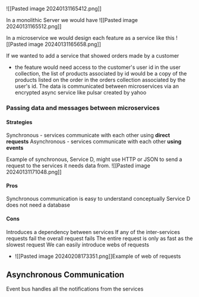 ![[Pasted image 20240131165412.png]]

In a monolithic Server  we would have 
![[Pasted image 20240131165512.png]]

In a microservice we would design each feature as a service like this
![[Pasted image 20240131165658.png]]

If we wanted to add a service that showed orders made by a customer 
- the feature would need access to the customer's user id in the user collection, the list of products associated by id would be a copy of the products listed on the order in the orders collection associated by the user's id. The data is communicated between microservices via an encrypted async service like pulsar created by yahoo
### Passing data and messages between microservices
#### Strategies
Synchronous - services communicate with each other using **direct requests**
Asynchronous - services communicate with each other **using events**

Example of synchronous, Service D, might use HTTP or JSON to send a request to the services it needs data from. 
![[Pasted image 20240131171048.png]]

#### Pros
Synchronous communication is easy to understand conceptually
Service D does not need a database
#### Cons
Introduces a dependency between services 
If any of the inter-services requests fail the overall request fails
The entire request is only as fast as the slowest request
We can easily introduce webs of requests
- ![[Pasted image 20240208173351.png]]Example of web of requests
## Asynchronous Communication
Event bus handles all the notifications from the services